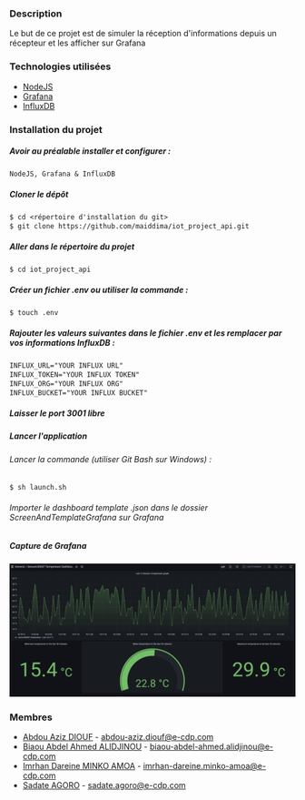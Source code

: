 ### Description

Le but de ce projet est de simuler la réception d'informations depuis un récepteur et les afficher sur Grafana

### Technologies utilisées


* [NodeJS](https://nodejs.org/en/)
* [Grafana](https://grafana.com/)
* [InfluxDB](https://www.influxdata.com/)

### Installation du projet

##### Avoir au préalable installer et configurer : 

    NodeJS, Grafana & InfluxDB

##### Cloner le dépôt

    $ cd <répertoire d'installation du git>
    $ git clone https://github.com/maiddima/iot_project_api.git

##### Aller dans le répertoire du projet

    $ cd iot_project_api

##### Créer un fichier .env ou utiliser la commande :

    $ touch .env

##### Rajouter les valeurs suivantes dans le fichier .env et les remplacer par vos informations InfluxDB : 

    INFLUX_URL="YOUR INFLUX URL"
    INFLUX_TOKEN="YOUR INFLUX TOKEN"
    INFLUX_ORG="YOUR INFLUX ORG"
    INFLUX_BUCKET="YOUR INFLUX BUCKET"

##### *Laisser le port 3001 libre*

##### Lancer l'application

###### Lancer la commande (*utiliser Git Bash sur Windows*) :

    $ sh launch.sh

###### Importer le dashboard template .json dans le dossier ScreenAndTemplateGrafana sur Grafana

##### Capture de Grafana
![alt text](https://github.com/maiddima/iot_project_api/blob/master/ScreenAndTemplateGrafana/Grafana_screen.png)


### Membres

* [Abdou Aziz DIOUF](https://github.com/AbdouAzizDIOUF) - <abdou-aziz.diouf@e-cdp.com>
* [Biaou Abdel Ahmed ALIDJINOU](https://github.com/BIAOU-ahmed) - <biaou-abdel-ahmed.alidjinou@e-cdp.com>
* [Imrhan Dareine MINKO AMOA](https://github.com/maiddima) - <imrhan-dareine.minko-amoa@e-cdp.com>
* [Sadate AGORO](https://github.com/Sadosath) - <sadate.agoro@e-cdp.com>
